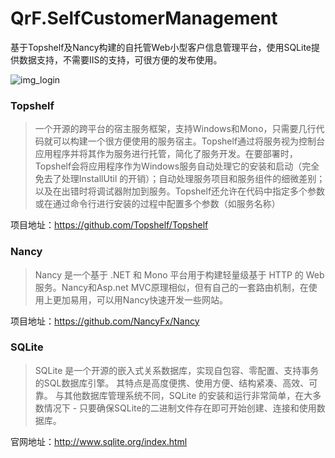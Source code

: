 # QrF.SelfCustomerManagement
基于Topshelf及Nancy构建的自托管Web小型客户信息管理平台，使用SQLite提供数据支持，不需要IIS的支持，可很方便的发布使用。

![img_login](https://github.com/ren8179/QrF.SelfCustomerManagement/blob/master/img_login.png)

### Topshelf
>一个开源的跨平台的宿主服务框架，支持Windows和Mono，只需要几行代码就可以构建一个很方便使用的服务宿主。Topshelf通过将服务视为控制台应用程序并将其作为服务进行托管，简化了服务开发。在要部署时，Topshelf会将应用程序作为Windows服务自动处理它的安装和启动（完全免去了处理InstallUtil 的开销）；自动处理服务项目和服务组件的细微差别；以及在出错时将调试器附加到服务。Topshelf还允许在代码中指定多个参数或在通过命令行进行安装的过程中配置多个参数（如服务名称）

项目地址：https://github.com/Topshelf/Topshelf

### Nancy
>Nancy 是一个基于 .NET 和 Mono 平台用于构建轻量级基于 HTTP 的 Web 服务。Nancy和Asp.net MVC原理相似，但有自己的一套路由机制，在使用上更加易用，可以用Nancy快速开发一些网站。

项目地址：https://github.com/NancyFx/Nancy

### SQLite
>SQLite 是一个开源的嵌入式关系数据库，实现自包容、零配置、支持事务的SQL数据库引擎。 其特点是高度便携、使用方便、结构紧凑、高效、可靠。 与其他数据库管理系统不同，SQLite 的安装和运行非常简单，在大多数情况下 - 只要确保SQLite的二进制文件存在即可开始创建、连接和使用数据库。

官网地址：http://www.sqlite.org/index.html
